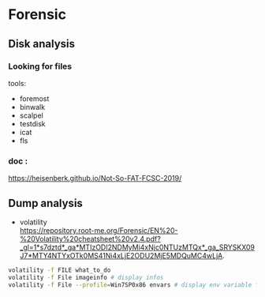 # Forensic

## Disk analysis

### Looking for files

tools:
- foremost
- binwalk
- scalpel
- testdisk
- icat
- fls

### doc : 
https://heisenberk.github.io/Not-So-FAT-FCSC-2019/


## Dump analysis
- volatility  
https://repository.root-me.org/Forensic/EN%20-%20Volatility%20cheatsheet%20v2.4.pdf?_gl=1*s7dztd*_ga*MTIzODI2NDMyMi4xNjc0NTUzMTQx*_ga_SRYSKX09J7*MTY4NTYxOTk0MS41Ni4xLjE2ODU2MjE5MDQuMC4wLjA.
```bash
volatility -f FILE what_to_do
volatility -f File imageinfo # display infos
volatility -f File --profile=Win7SP0x86 envars # display env variable for the given profile